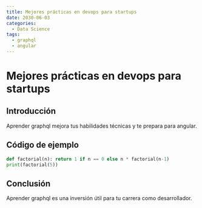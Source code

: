 ```yaml
---
title: Mejores prácticas en devops para startups
date: 2030-06-03
categories:
  - Data Science
tags:
  - graphql
  - angular
---
```


# Mejores prácticas en devops para startups

## Introducción

Aprender graphql mejora tus habilidades técnicas y te prepara para angular.

## Código de ejemplo

```python
def factorial(n): return 1 if n == 0 else n * factorial(n-1)
print(factorial(5))
```

## Conclusión

Aprender graphql es una inversión útil para tu carrera como desarrollador.